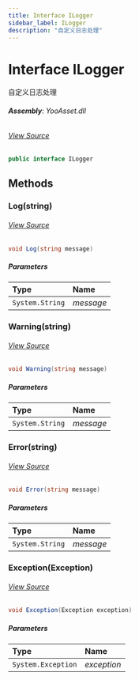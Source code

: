 ```yaml
---
title: Interface ILogger
sidebar_label: ILogger
description: "自定义日志处理"
---
```

# Interface ILogger
自定义日志处理

###### **Assembly**: YooAsset.dll
###### [View Source](https://github.com/tuyoogame/YooAsset-Samples.git/blob/main/Assets/YooAsset/Runtime/Utility/YooLogger.cs#L8)
```csharp title="Declaration"
public interface ILogger
```
## Methods
### Log(string)

###### [View Source](https://github.com/tuyoogame/YooAsset-Samples.git/blob/main/Assets/YooAsset/Runtime/Utility/YooLogger.cs#L10)
```csharp title="Declaration"
void Log(string message)
```

##### Parameters

| Type | Name |
|:--- |:--- |
| `System.String` | *message* |

### Warning(string)

###### [View Source](https://github.com/tuyoogame/YooAsset-Samples.git/blob/main/Assets/YooAsset/Runtime/Utility/YooLogger.cs#L11)
```csharp title="Declaration"
void Warning(string message)
```

##### Parameters

| Type | Name |
|:--- |:--- |
| `System.String` | *message* |

### Error(string)

###### [View Source](https://github.com/tuyoogame/YooAsset-Samples.git/blob/main/Assets/YooAsset/Runtime/Utility/YooLogger.cs#L12)
```csharp title="Declaration"
void Error(string message)
```

##### Parameters

| Type | Name |
|:--- |:--- |
| `System.String` | *message* |

### Exception(Exception)

###### [View Source](https://github.com/tuyoogame/YooAsset-Samples.git/blob/main/Assets/YooAsset/Runtime/Utility/YooLogger.cs#L13)
```csharp title="Declaration"
void Exception(Exception exception)
```

##### Parameters

| Type | Name |
|:--- |:--- |
| `System.Exception` | *exception* |


